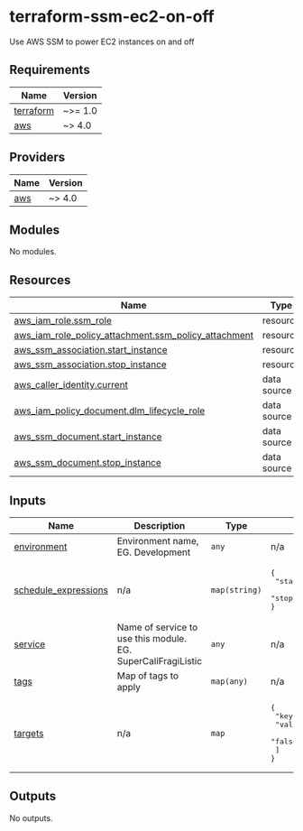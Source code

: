 # terraform-ssm-ec2-on-off
Use AWS SSM to power EC2 instances on and off

<!-- BEGIN_TF_DOCS -->
## Requirements

| Name | Version |
|------|---------|
| <a name="requirement_terraform"></a> [terraform](#requirement\_terraform) | ~>= 1.0 |
| <a name="requirement_aws"></a> [aws](#requirement\_aws) | ~> 4.0 |

## Providers

| Name | Version |
|------|---------|
| <a name="provider_aws"></a> [aws](#provider\_aws) | ~> 4.0 |

## Modules

No modules.

## Resources

| Name | Type |
|------|------|
| [aws_iam_role.ssm_role](https://registry.terraform.io/providers/hashicorp/aws/latest/docs/resources/iam_role) | resource |
| [aws_iam_role_policy_attachment.ssm_policy_attachment](https://registry.terraform.io/providers/hashicorp/aws/latest/docs/resources/iam_role_policy_attachment) | resource |
| [aws_ssm_association.start_instance](https://registry.terraform.io/providers/hashicorp/aws/latest/docs/resources/ssm_association) | resource |
| [aws_ssm_association.stop_instance](https://registry.terraform.io/providers/hashicorp/aws/latest/docs/resources/ssm_association) | resource |
| [aws_caller_identity.current](https://registry.terraform.io/providers/hashicorp/aws/latest/docs/data-sources/caller_identity) | data source |
| [aws_iam_policy_document.dlm_lifecycle_role](https://registry.terraform.io/providers/hashicorp/aws/latest/docs/data-sources/iam_policy_document) | data source |
| [aws_ssm_document.start_instance](https://registry.terraform.io/providers/hashicorp/aws/latest/docs/data-sources/ssm_document) | data source |
| [aws_ssm_document.stop_instance](https://registry.terraform.io/providers/hashicorp/aws/latest/docs/data-sources/ssm_document) | data source |

## Inputs

| Name | Description | Type | Default | Required |
|------|-------------|------|---------|:--------:|
| <a name="input_environment"></a> [environment](#input\_environment) | Environment name, EG. Development | `any` | n/a | yes |
| <a name="input_schedule_expressions"></a> [schedule\_expressions](#input\_schedule\_expressions) | n/a | `map(string)` | <pre>{<br>  "start_instance": "cron(0 7 * * MON-FRI *)",<br>  "stop_instance": "cron(0 19 * * MON-FRI *)"<br>}</pre> | no |
| <a name="input_service"></a> [service](#input\_service) | Name of service to use this module. EG. SuperCaliFragiListic | `any` | n/a | yes |
| <a name="input_tags"></a> [tags](#input\_tags) | Map of tags to apply | `map(any)` | n/a | yes |
| <a name="input_targets"></a> [targets](#input\_targets) | n/a | `map` | <pre>{<br>  "key": "tag:is-production",<br>  "values": [<br>    "false"<br>  ]<br>}</pre> | no |

## Outputs

No outputs.
<!-- END_TF_DOCS -->